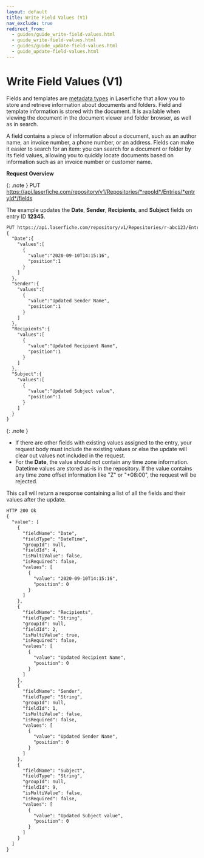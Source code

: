 ```yaml
---
layout: default
title: Write Field Values (V1)
nav_exclude: true
redirect_from:
  - guides/guide_write-field-values.html
  - guide_write-field-values.html
  - guides/guide_update-field-values.html
  - guide_update-field-values.html
---
```


<!--© 2024 Laserfiche.
See LICENSE-DOCUMENTATION and LICENSE-CODE in the project root for license information.-->

# Write Field Values (V1)

Fields and templates are [metadata types](https://doc.laserfiche.com/laserfiche.documentation/en-us/Default.htm#Fields_and_Templates.htm) in Laserfiche that allow you to store and retrieve information about documents and folders. Field and template information is stored with the document. It is available when viewing the document in the document viewer and folder browser, as well as in search.

A field contains a piece of information about a document, such as an author name, an invoice number, a phone number, or an address. Fields can make it easier to search for an item: you can search for a document or folder by its field values, allowing you to quickly locate documents based on information such as an invoice number or customer name.

**Request Overview**

{: .note }
PUT https://api.laserfiche.com/repository/v1/Repositories/*repoId*/Entries/*entryId*/fields

The example updates the **Date**, **Sender**, **Recipients**, and **Subject** fields on entry ID **12345**.

```xml
PUT https://api.laserfiche.com/repository/v1/Repositories/r-abc123/Entries/12345/fields
{
  "Date":{
    "values":[
      {
        "value":"2020-09-10T14:15:16",
        "position":1
      }
    ]
  },
  "Sender":{
    "values":[
      {
        "value":"Updated Sender Name",
        "position":1
      }
    ]
  },
  "Recipients":{
    "values":[
      {
        "value":"Updated Recipient Name",
        "position":1
      }
    ]
  },
  "Subject":{
    "values":[
      {
        "value":"Updated Subject value",
        "position":1
      }
    ]
  }
}
```

{: .note }

- If there are other fields with existing values assigned to the entry, your request body must include the existing values or else the update will clear out values not included in the request.
- For the **Date**, the value should not contain any time zone information. Datetime values are stored as-is in the repository. If the value contains any time zone offset information like "Z" or "+08:00", the request will be rejected.

This call will return a response containing a list of all the fields and their values after the update.

```xml
HTTP 200 Ok
{
  "value": [
    {
      "fieldName": "Date",
      "fieldType": "DateTime",
      "groupId": null,
      "fieldId": 4,
      "isMultiValue": false,
      "isRequired": false,
      "values": [
        {
          "value": "2020-09-10T14:15:16",
          "position": 0
        }
      ]
    },
    {
      "fieldName": "Recipients",
      "fieldType": "String",
      "groupId": null,
      "fieldId": 2,
      "isMultiValue": true,
      "isRequired": false,
      "values": [
        {
          "value": "Updated Recipient Name",
          "position": 0
        }
      ]
    },
    {
      "fieldName": "Sender",
      "fieldType": "String",
      "groupId": null,
      "fieldId": 1,
      "isMultiValue": false,
      "isRequired": false,
      "values": [
        {
          "value": "Updated Sender Name",
          "position": 0
        }
      ]
    },
    {
      "fieldName": "Subject",
      "fieldType": "String",
      "groupId": null,
      "fieldId": 9,
      "isMultiValue": false,
      "isRequired": false,
      "values": [
        {
          "value": "Updated Subject value",
          "position": 0
        }
      ]
    }
  ]
}
```
